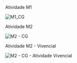 Atividade M1

![M1_CG](https://github.com/glorenzatto/AtividadesCG/assets/120614632/2bfcda08-73f8-48c7-95cb-268a52028086)

Atividade M2

![M2 - CG](https://github.com/glorenzatto/AtividadesCG/assets/120614632/a23d8237-c063-4ce9-a909-0583f8567946)

Atividade M2 - Vivencial

![M2 - CG - Atividade Vivencial](https://github.com/glorenzatto/AtividadesCG/assets/120614632/bdac396a-3076-4c2f-8367-ce96e204886a)
